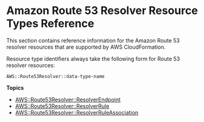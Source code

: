 # Amazon Route 53 Resolver Resource Types Reference<a name="cfn-reference-route53"></a>

This section contains reference information for the Amazon Route 53 resolver resources that are supported by AWS CloudFormation\.

Resource type identifiers always take the following form for Route 53 resolver resources:

```
AWS::Route53Resolver::data-type-name
```

**Topics**
+ [AWS::Route53Resolver::ResolverEndpoint](aws-resource-route53resolver-resolverendpoint.md)
+ [AWS::Route53Resolver::ResolverRule](aws-resource-route53resolver-resolverrule.md)
+ [AWS::Route53Resolver::ResolverRuleAssociation](aws-resource-route53resolver-resolverruleassociation.md)
